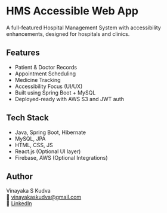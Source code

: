 # HMS Accessible Web App

A full-featured Hospital Management System with accessibility enhancements, designed for hospitals and clinics.

## Features
- Patient & Doctor Records
- Appointment Scheduling
- Medicine Tracking
- Accessibility Focus (UI/UX)
- Built using Spring Boot + MySQL
- Deployed-ready with AWS S3 and JWT auth

## Tech Stack
- Java, Spring Boot, Hibernate
- MySQL, JPA
- HTML, CSS, JS
- React.js (Optional UI layer)
- Firebase, AWS (Optional Integrations)

## Author
Vinayaka S Kudva  
📧 vinayakaskudva@gmail.com  
🔗 [LinkedIn](https://linkedin.com/in/vinayaka-s-kudva-8478a9335)
